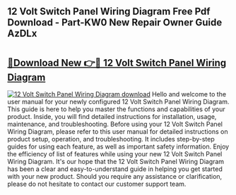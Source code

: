 ## 12 Volt Switch Panel Wiring Diagram Free Pdf Download - Part-KW0 New Repair Owner Guide AzDLx

# <h2><a href="http://dfttbjc.blite.top/?on=12+Volt+Switch+Panel+Wiring+Diagram">🔗Download New 👉🔴 12 Volt Switch Panel Wiring Diagram</a></h2>

[![12 Volt Switch Panel Wiring Diagram download](https://i.imgur.com/lujVjoI.png)](http://dfttbjc.blite.top/?on=12+Volt+Switch+Panel+Wiring+Diagram)
Hello and welcome to the user manual for your newly configured 12 Volt Switch Panel Wiring Diagram. This guide is here to help you master the functions and capabilities of your product. Inside, you will find detailed instructions for installation, usage, maintenance, and troubleshooting. Before using your 12 Volt Switch Panel Wiring Diagram, please refer to this user manual for detailed instructions on product setup, operation, and troubleshooting. It includes step-by-step guides for using each feature, as well as important safety information. Enjoy the efficiency of list of features while using your new 12 Volt Switch Panel Wiring Diagram. It's our hope that the 12 Volt Switch Panel Wiring Diagram has been a clear and easy-to-understand guide in helping you get started with your new product. Should you require any assistance or clarification, please do not hesitate to contact our customer support team.

